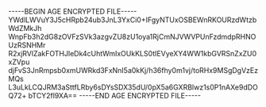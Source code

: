 -----BEGIN AGE ENCRYPTED FILE-----
YWdlLWVuY3J5cHRpb24ub3JnL3YxCi0+IFgyNTUxOSBEWnRKOURzdWtzbWdZMkJh
WnpFb3h2dG8zOVFzSVk3azgvZU8zU1oya1RjCmNJVWVPUnFzdmdpRHNOUzRSNHMr
R2xjRVlZakFOTHJleDk4cUhtWmIxOUkKLS0tIEVyeXY4WW1kbGVRSnZxZU0xZVpu
djFvS3JnRmpsb0xmUWRkd3FxNnI5a0kKj/h36fhy0m1vj/toRHx9MSgDgVzEzMQs
L3uLkLCQJRM3aSttfLRby6sDYsSDX35dU/0pX5a6GXRBlwz1s0P1nAXe9dDOQ72+
bTCY2fl9XA==
-----END AGE ENCRYPTED FILE-----
